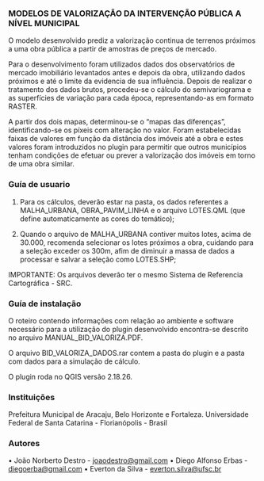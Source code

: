 ### MODELOS DE VALORIZAÇÃO DA INTERVENÇÃO PÚBLICA A NÍVEL MUNICIPAL

O modelo desenvolvido prediz a valorização continua de terrenos próximos a uma obra pública a partir de amostras de preços de mercado. 

Para o desenvolvimento foram utilizados dados dos observatórios de mercado imobiliário levantados antes e depois da obra, utilizando dados próximos e até o limite da evidencia de sua influência.
Depois de realizar o tratamento dos dados brutos, procedeu-se o cálculo do semivariograma e as superfícies de variação para cada época, representando-as em formato RASTER. 

A partir dos dois mapas, determinou-se o “mapas das diferenças”, identificando-se os píxeis com alteração no valor. Foram estabelecidas faixas de valores em função da distância dos imóveis até a obra e estes valores foram introduzidos no plugin para permitir que outros municípios tenham condições de efetuar ou prever a valorização dos imóveis em torno de uma obra similar.

### Guía de usuario

1) Para os cálculos, deverão estar na pasta, os dados referentes a 	MALHA_URBANA, OBRA_PAVIM_LINHA e o arquivo LOTES.QML (que 	define automaticamente as cores do temático);

2) Quando o arquivo de MALHA_URBANA contiver muitos lotes, acima de 	30.000, recomenda selecionar os lotes próximos a obra, cuidando
	 para a seleção exceder os 300m, afim de diminuir a massa de dados
 	a processar e salvar a seleção como LOTES.SHP;

IMPORTANTE: Os arquivos deverão ter o mesmo Sistema de Referencia 	Cartográfica - SRC.

### Guía de instalação

O roteiro contendo informações com relação ao ambiente e software necessário para a utilização do plugin desenvolvido encontra-se descrito no arquivo MANUAL_BID_VALORIZA.PDF. 

O arquivo BID_VALORIZA_DADOS.rar contem a pasta do plugin e a pasta com dados para a simulação de cálculo.

O plugin roda no QGIS versão 2.18.26.

### Instituições
Prefeitura Municipal de Aracaju, Belo Horizonte e Fortaleza.
Universidade Federal de Santa Catarina - Florianópolis - Brasil

### Autores

•	João Norberto Destro - joaodestro@gmail.com
•	Diego Alfonso Erbas - diegoerba@gmail.com
•	Everton da Silva - everton.silva@ufsc.br
